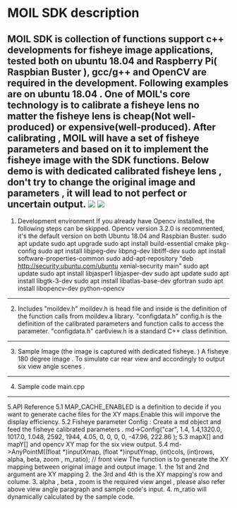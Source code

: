 MOIL SDK description
============================================================================================================================
MOIL SDK is collection of functions support c++ developments for fisheye image applications, tested both on ubuntu 18.04 and Raspberry Pi( Raspbian Buster ), gcc/g++ and OpenCV are required in the development. Following examples are on ubuntu 18.04 .
One of MOIL's core technology is to calibrate a fisheye lens no matter the fisheye lens is cheap(Not well-produced) or expensive(well-produced). After calibrating , MOIL will have a set of fisheye parameters and based on it to implement the fisheye image with the SDK functions. Below demo is with dedicated calibrated  fisheye lens , don't try to change the original image and parameters , it will lead to not perfect or uncertain output. 
![](https://user-images.githubusercontent.com/3524867/73999970-65850480-49a1-11ea-9e0b-6b88d1d49fb7.jpg)
![](https://user-images.githubusercontent.com/3524867/74001393-61a7b100-49a6-11ea-96a0-112dbdeb7b05.jpg)
-----------------------------------------------------------------------------------------------------------------------------
1. Development environment
   If you already have Opencv installed, the following steps can be skipped. Opencv version 3.2.0 is    recommented, it's the default version on both Ubuntu 18.04 and Raspbian Buster.
   sudo apt update
   sudo apt upgrade
   sudo apt install build-essential cmake pkg-config
   sudo apt install libjpeg-dev libpng-dev libtiff-dev
   sudo apt install software-properties-common
   sudo add-apt-repository "deb http://security.ubuntu.com/ubuntu xenial-security main"
   sudo apt update
   sudo apt install libjasper1 libjasper-dev
   sudo apt update
   sudo apt install libgtk-3-dev
   sudo apt install libatlas-base-dev gfortran
   sudo apt install libopencv-dev python-opencv
-----------------------------------------------------------------------------------------------------------------------------
2. Includes
  "moildev.h"
  moildev.h is head file and inside is the definition of the function calls from moildev.a library.
  "configdata.h"
  config.h is the definition of the calibrated parameters and function calls to access the parameter. 
  "configdata.h"
  car6view.h is a standard C++ class definition. 
-----------------------------------------------------------------------------------------------------------------------------
3. Sample Image (the image is captured with dedicated fisheye. )
   A fisheye 180 degree image . To simulate car rear view and accordingly to output six view angle scenes .
-----------------------------------------------------------------------------------------------------------------------------
4. Sample code 
   main.cpp
-----------------------------------------------------------------------------------------------------------------------------
5.API Reference
   5.1 MAP_CACHE_ENABLED is a definition to decide if you want to generate cache files for the XY maps.Enable this will imporve the display efficiency. 
   5.2 Fisheye parameter Config : 
       Create a md object and feed the fisheye calibrated parameters . 
       md->Config("car", 1.4, 1.4,1320.0, 1017.0, 1.048, 2592, 1944, 4.05, 0, 0, 0, 0, -47.96, 222.86 );
   5.3 mapX[] and mapY[] and opencv XY map for the six view output.
   5.4 md->AnyPointM((float *)inputXmap, (float *)inputYmap, (int)cols, (int)rows, alpha, beta, zoom , m_ratio); // front view
   The function is to generate the XY mapping between original image and output image. 
      1. the 1st and 2nd argument are XY mapping 
      2. the 3rd and 4th is the XY mapping's row and colume.
      3. alpha , beta , zoom is the required view angel , please also refer above view angle paragraph and sample code's input. 
      4. m_ratio will dynamically calculated by the sample code.
